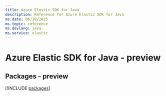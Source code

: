 ```yaml
---
title: Azure Elastic SDK for Java
description: Reference for Azure Elastic SDK for Java
ms.date: 06/19/2025
ms.topic: reference
ms.devlang: java
ms.service: elastic
---
```

# Azure Elastic SDK for Java - preview
## Packages - preview
[!INCLUDE [packages](elastic-index.md)]